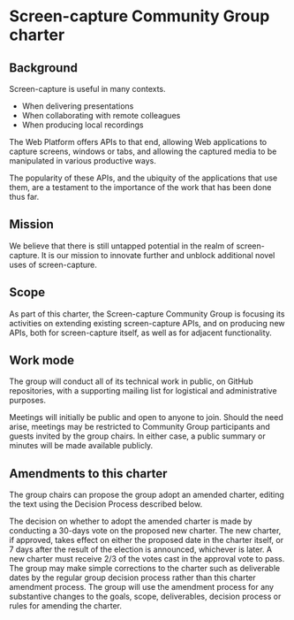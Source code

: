 # Screen-capture Community Group charter

## Background

Screen-capture is useful in many contexts.
* When delivering presentations
* When collaborating with remote colleagues
* When producing local recordings

The Web Platform offers APIs to that end, allowing Web applications to capture screens, windows or tabs, and allowing the captured media to be manipulated in various productive ways.

The popularity of these APIs, and the ubiquity of the applications that use them, are a testament to the importance of the work that has been done thus far.

## Mission

We believe that there is still untapped potential in the realm of screen-capture. It is our mission to innovate further and unblock additional novel uses of screen-capture.

## Scope

As part of this charter, the Screen-capture Community Group is focusing its activities on extending existing screen-capture APIs, and on producing new APIs, both for screen-capture itself, as well as for adjacent functionality.

## Work mode

The group will conduct all of its technical work in public, on GitHub repositories, with a supporting mailing list for logistical and administrative purposes.

Meetings will initially be public and open to anyone to join. Should the need arise, meetings may be restricted to Community Group participants and guests invited by the group chairs. In either case, a public summary or minutes will be made available publicly.

## Amendments to this charter
The group chairs can propose the group adopt an amended charter, editing the text using the Decision Process described below.

The decision on whether to adopt the amended charter is made by conducting a 30-days vote on the proposed new charter. The new charter, if approved, takes effect on either the proposed date in the charter itself, or 7 days after the result of the election is announced, whichever is later. A new charter must receive 2/3 of the votes cast in the approval vote to pass. The group may make simple corrections to the charter such as deliverable dates by the regular group decision process rather than this charter amendment process. The group will use the amendment process for any substantive changes to the goals, scope, deliverables, decision process or rules for amending the charter.
